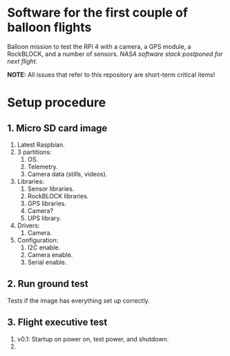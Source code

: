 # Software for the first couple of balloon flights
Balloon mission to test the RPi 4 with a camera, a GPS module, a RockBLOCK, and a number of sensors. _NASA software stack postponed for next flight._

**NOTE:** All issues that refer to this repository are short-term critical items!


# Setup procedure

## 1. Micro SD card image

1. Latest Raspbian.
2. 3 partitions:
   1. OS.
   2. Telemetry.
   3. Camera data (stills, videos).
3. Libraries:
   1. Sensor libraries.
   2. RockBLOCK libraries.
   3. GPS libraries.
   4. Camera?
   5. UPS library.
4. Drivers:
   1. Camera.
5. Configuration:
   1. I2C enable.
   2. Camera enable.
   3. Serial enable.

## 2. Run ground test

Tests if the image has everything set up correctly.

## 3. Flight executive test

1. v0.1: Startup on power on, test power, and shutdown.
2. 

